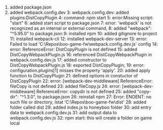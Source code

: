 1. added package.json
2. added webpack.config.dev
3: webpack.config.dev: added plugins:DistCopyPlugin
4: command: npm start
5: error:Missing script: "start"
6: added start script to package.json
7: error: 'webpack' is not recognized as an internal or external command,
8: added "webpack": "^5.95.0" to package.json
9: installed npm
10: added gitignore to project
11: installed webpack-cli
12: installed webpack-dev-server
13: error:  Failed to load 'C:\Repos\boo-game-fw\webpack.config.dev.js' config
14: error: ReferenceError: DistCopyPlugin is not defined
15: added DistCopyWebpackPlugin.js
16: referenced DistCopyWebpackPlugin in webpack.config.dev.js
17: added constructor to DistCopyWebpackPlugin.js
18: exported DistCopyPlugin;
19: error: configuration.plugins[1] misses the property 'apply'.
20: added apply function to DistCopyPlugin
21: defined options in constuctor of DistCopyPlugin
22: error: [webpack-dev-middleware] ReferenceError: fileCopy is not defined
23: added fileCopy.js
24: error: [webpack-dev-middleware] ReferenceError: copydir is not defined
25: added "copy-dir": "^1.3.0", to package.json
26: reinstall npm
27: Error: ENOENT: no such file or directory, lstat 'C:\Repos\boo-game-fw\dist'
28: added folder called dist
29: added index.js to honeyboo folder
30: add entry data to webpack.config.dev.js
31: add output data to webpack.config.dev.js
32: npm start: this will create a folder on game local
